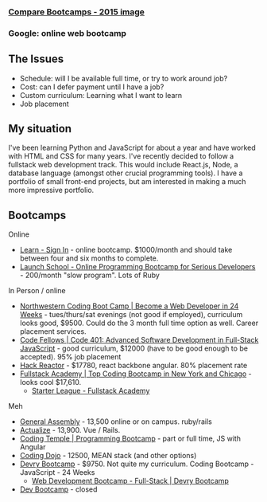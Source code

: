 ### [Compare Bootcamps - 2015 image](http://www.chicagobusiness.com/Assets/legacy/images/random2/20150309bootcamp.jpg)

### Google: online web bootcamp

## The Issues
- Schedule: will I be available full time, or try to work around job?
- Cost: can I defer payment until I have a job?
- Custom curriculum: Learning what I want to learn
- Job placement

## My situation
I've been learning Python and JavaScript for about a year and have worked with HTML and CSS for many years. I've recently decided to follow a fullstack web development track. This would include React.js, Node, a database language (amongst other crucial programming tools). I have a portfolio of small front-end projects, but am interested in making a much more impressive portfolio.

## Bootcamps

Online

- [Learn - Sign In](https://learn.co/sign_in) - online bootcamp. $1000/month and should take between four and six months to complete.
- [Launch School - Online Programming Bootcamp for Serious Developers](https://launchschool.com/) - 200/month "slow program". Lots of Ruby

In Person / online

- [Northwestern Coding Boot Camp | Become a Web Developer in 24 Weeks](https://bootcamp.northwestern.edu/coding/) - tues/thurs/sat evenings (not good if employed), curriculum looks good, $9500. Could do the 3 month full time option as well. Career placement services.
- [Code Fellows | Code 401: Advanced Software Development in Full-Stack JavaScript](https://www.codefellows.org/courses/code-401/advanced-software-development-in-full-stack-javascript/) - good curriculum, $12000 (have to be good enough to be accepted). 95% job placement
- [Hack Reactor](https://www.hackreactor.com/) - $17780, react backbone angular. 80% placement rate
- [Fullstack Academy | Top Coding Bootcamp in New York and Chicago](https://www.fullstackacademy.com/) - looks cool $17,610.
  - [Starter League - Fullstack Academy](https://www.fullstackacademy.com/starter-league)

Meh

- [General Assembly](https://generalassemb.ly/) - 13,500 online or on campus. ruby/rails
- [Actualize](http://anyonecanlearntocode.com/) - 13,900. Vue / Rails.
- [Coding Temple | Programming Bootcamp](http://codingtemple.com/) - part or full time, JS with Angular
- [Coding Dojo](http://www.codingdojo.com/chicago) - 12500, MEAN stack (and other options)
- [Devry Bootcamp](http://bootcamp.devry.edu/programs/web-development/) - $9750. Not quite my curriculum. Coding Bootcamp - JavaScript - 24 Weeks
  - [Web Development Bootcamp - Full-Stack | Devry Bootcamp](http://bootcamp.devry.edu/programs/web-development/program-details/)
- [Dev Bootcamp](https://devbootcamp.com/locations/chicago) - closed
